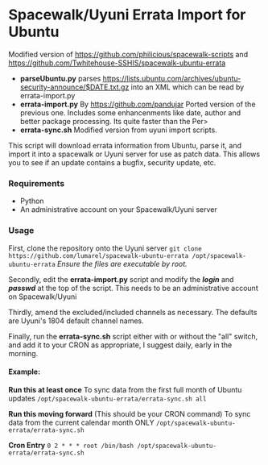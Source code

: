 # Spacewalk/Uyuni Errata Import for Ubuntu
Modified version of https://github.com/philicious/spacewalk-scripts and https://github.com/Twhitehouse-SSHIS/spacewalk-ubuntu-errata

- **parseUbuntu.py** parses https://lists.ubuntu.com/archives/ubuntu-security-announce/$DATE.txt.gz into an XML which can be read by errata-import.py
- **errata-import.py** By https://github.com/pandujar Ported version of the previous one. Includes some enhancenments like date, author and better package processing. Its quite faster than the Per>
- **errata-sync.sh** Modified version from uyuni import scripts.

This script will download errata information from Ubuntu, parse it, and import it into a spacewalk or Uyuni server for use as patch data. This allows you to see if an update contains a bugfix, security update, etc.
### Requirements
 - Python
 - An administrative account on your Spacewalk/Uyuni server


### Usage
First, clone the repository onto the Uyuni server
`git clone https://github.com/lumarel/spacewalk-ubuntu-errata /opt/spacewalk-ubuntu-errata`
*Ensure the files are executable by root.*

Secondly, edit the **errata-import.py** script and modify the ***login*** and ***passwd*** at the top of the script. This needs to be an administrative account on Spacewalk/Uyuni

Thirdly, amend the excluded/included channels as necessary. The defaults are Uyuni\'s 1804 default channel names.

Finally, run the **errata-sync.sh** script either with or without the "all" switch, and add it to your CRON as appropriate, I suggest daily, early in the morning.


#### Example:

**Run this at least once**
To sync data from the first full month of Ubuntu updates
`/opt/spacewalk-ubuntu-errata/errata-sync.sh all`

**Run this moving forward** (This should be your CRON command)
To sync data from the current calendar month ONLY
`/opt/spacewalk-ubuntu-errata/errata-sync.sh`

**Cron Entry**
`0 2 * * * root /bin/bash /opt/spacewalk-ubuntu-errata/errata-sync.sh`

